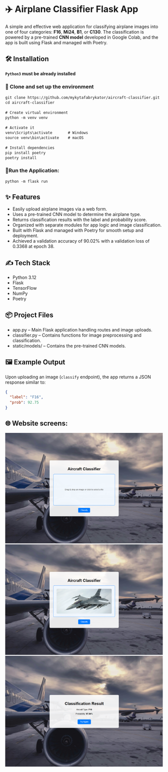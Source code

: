 # ✈️ Airplane Classifier Flask App

A simple and effective web application for classifying airplane images into one of four categories: **F16**, **Mi24**, **B1**, or **C130**. 
The classification is powered by a pre-trained **CNN model** developed in Google Colab, and the app is built using Flask and managed with Poetry.

## 🛠 Installation

**`Python3` must be already installed**

### 🔄 Clone and set up the environment

```shell
git clone https://github.com/mykytafabrykator/aircraft-classifier.git
cd aircraft-classifier

# Create virtual environment
python -m venv venv

# Activate it
venv\Scripts\activate       # Windows
source venv\bin\activate    # macOS

# Install dependencies
pip install poetry
poetry install
```

### 🚀Run the Application:
```shell
python -m flask run 
```

## ✨ Features

- Easily upload airplane images via a web form.
- Uses a pre-trained CNN model to determine the airplane type.
- Returns classification results with the label and probability score.
- Organized with separate modules for app logic and image classification.
- Built with Flask and managed with Poetry for smooth setup and deployment.
- Achieved a validation accuracy of 90.02% with a validation loss of 0.3368 at epoch 38.

## ✍️ Tech Stack

- Python 3.12
- Flask
- TensorFlow
- NumPy
- Poetry

## 📦 Project Files
- app.py – Main Flask application handling routes and image uploads.
- classifier.py – Contains functions for image preprocessing and classification.
- static/models/ – Contains the pre-trained CNN models.

## 🖼️ Example Output
Upon uploading an image (`classify` endpoint), the app returns a JSON response similar to:
```json
{
  "label": "F16",
  "prob": 92.75
}
```
## 🌐 Website screens:
![Home Page](static/website_screens/home.png)
![Image drop](static/website_screens/add_image.png)
![Result](static/website_screens/result.png)